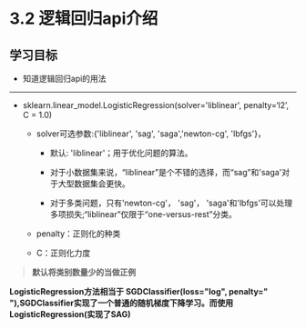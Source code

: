 # 3.2 逻辑回归api介绍

## 学习目标

- 知道逻辑回归api的用法

------



- sklearn.linear_model.LogisticRegression(solver='liblinear', penalty=‘l2’, C = 1.0)
    - solver可选参数:{'liblinear', 'sag', 'saga','newton-cg', 'lbfgs'}，

        - 默认: 'liblinear'；用于优化问题的算法。
        - 对于小数据集来说，“liblinear”是个不错的选择，而“sag”和'saga'对于大型数据集会更快。

        - 对于多类问题，只有'newton-cg'， 'sag'， 'saga'和'lbfgs'可以处理多项损失;“liblinear”仅限于“one-versus-rest”分类。

    - penalty：正则化的种类

    - C：正则化力度

> **默认将类别数量少的当做正例**



**LogisticRegression方法相当于 SGDClassifier(loss="log", penalty=" "),SGDClassifier实现了一个普通的随机梯度下降学习。而使用LogisticRegression(实现了SAG)**

